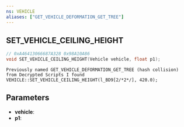 ```yaml
---
ns: VEHICLE
aliases: ["GET_VEHICLE_DEFORMATION_GET_TREE"]
---
```

## SET_VEHICLE_CEILING_HEIGHT

```c
// 0xA46413066687A328 0x98A10A86
void SET_VEHICLE_CEILING_HEIGHT(Vehicle vehicle, float p1);
```

```
Previously named GET_VEHICLE_DEFORMATION_GET_TREE (hash collision)  
from Decrypted Scripts I found  
VEHICLE::SET_VEHICLE_CEILING_HEIGHT(l_BD9[2/*2*/], 420.0);  
```

## Parameters
* **vehicle**: 
* **p1**: 

